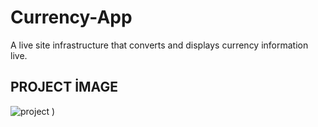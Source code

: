 # Currency-App
A live site infrastructure that converts and displays currency information live.

## PROJECT İMAGE

![project](https://i.hizliresim.com/dohktmr.png)
)
